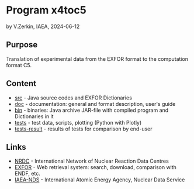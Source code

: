 # Program x4toc5
by V.Zerkin, IAEA, 2024-06-12

## Purpose

Translation of experimental data from the EXFOR format to the computation format C5.

## Content

- [src](src) - Java source codes and EXFOR Dictionaries
- [doc](doc) - documentation: general and format description, user's guide
- [bin](bin) - binaries: Java archive JAR-file with compiled program and Dictionaries in it
- [tests](tests) - test data, scripts, plotting (Python with Plotly)
- [tests-result](tests-result) - results of tests for comparison by end-user

## Links

* [NRDC](https://nds.iaea.org/nrdc/) - International Network of Nuclear Reaction Data Centres 
* [EXFOR](https://nds.iaea.org/exfor/) - Web retrieval system: search, download, comparison with ENDF, etc.
* [IAEA-NDS](https://nds.iaea.org/) - International Atomic Energy Agency, Nuclear Data Service 

